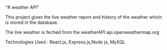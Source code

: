 "# weather API" 

This project gives the live weather report and history of the weather which is stored in the database.

The live weather is feched from the weatherAPI api.openweathermap.org


Technologies Used : 
 React.js, Express.js,Node js, MySQL

